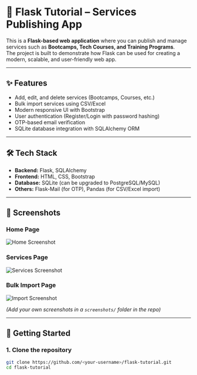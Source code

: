 # 🚀 Flask Tutorial – Services Publishing App  

This is a **Flask-based web application** where you can publish and manage services such as **Bootcamps, Tech Courses, and Training Programs**.  
The project is built to demonstrate how Flask can be used for creating a modern, scalable, and user-friendly web app.  

---

## ✨ Features
- Add, edit, and delete services (Bootcamps, Courses, etc.)  
- Bulk import services using CSV/Excel  
- Modern responsive UI with Bootstrap  
- User authentication (Register/Login with password hashing)  
- OTP-based email verification  
- SQLite database integration with SQLAlchemy ORM  

---

## 🛠️ Tech Stack
- **Backend:** Flask, SQLAlchemy  
- **Frontend:** HTML, CSS, Bootstrap  
- **Database:** SQLite (can be upgraded to PostgreSQL/MySQL)  
- **Others:** Flask-Mail (for OTP), Pandas (for CSV/Excel import)  

---

## 📸 Screenshots  

### Home Page  
![Home Screenshot](screenshots/home.png)  

### Services Page  
![Services Screenshot](screenshots/services.png)  

### Bulk Import Page  
![Import Screenshot](screenshots/import.png)  

*(Add your own screenshots in a `screenshots/` folder in the repo)*  

---

## 🚀 Getting Started  

### 1. Clone the repository  
```bash
git clone https://github.com/<your-username>/flask-tutorial.git
cd flask-tutorial
